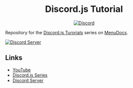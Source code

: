 <div align="center">
  <h1>Discord.js Tutorial</h1>
  <a href="https://discord.gg/MgVaazZ">
    <img src="https://discordapp.com/api/guilds/416512197590777857/embed.png" alt="Discord" />
  </a>
</div>

Repository for the [Discord.js Turorials](https://www.youtube.com/watch?v=UcLspwognk0&list=PLWnw41ah3I4ZfNLV3by7nB6JO2WcCc3Wj) series on [MenuDocs](https://www.youtube.com/channel/UCpGGFqJP9vYvzFudqnQ-6IA).

[![Discord Server](https://discordapp.com/api/guilds/416512197590777857/embed.png?style=banner4)](https://discord.gg/MgVaazZ)

## Links
- [YouTube](https://www.youtube.com/channel/UCpGGFqJP9vYvzFudqnQ-6IA)
- [Discord.js Series](https://www.youtube.com/watch?v=UcLspwognk0&list=PLWnw41ah3I4ZfNLV3by7nB6JO2WcCc3Wj)
- [Discord Server](https://discord.gg/MgVaazZ)
